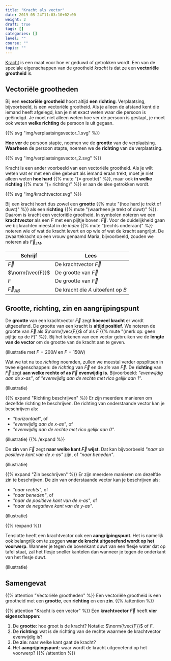 ```yaml
---
title: "Kracht als vector"
date: 2019-05-24T11:03:10+02:00
weight: 2
draft: true
tags: []
categories: []
level: ""
course: ""
topic: ""
---
```

[Kracht](../intro) is een maat voor hoe er geduwd of getrokken wordt. Een van
de speciale eigenschappen van de grootheid *kracht* is dat ze een **vectoriële
grootheid** is.

## Vectoriële grootheden
Bij een **vectoriële grootheid** hoort altijd **een richting**. Verplaatsing,
bijvoorbeeld, is een vectoriële grootheid. Als je alleen de afstand kent die
iemand heeft afgelegd, kan je niet exact weten waar die persoon is geëindigd.
Je moet niet alleen weten hoe ver de persoon is gestapt, je moet ook weten
**welke richting** de persoon is uit gegaan.

{{% svg "img/verplaatsingsvector_1.svg" %}}

**Hoe ver** de persoon stapte, noemen we de **grootte** van de verplaatsing.
**Waarheen** de persoon stapte, noemen we de **richting** van de verplaatsing.

{{% svg "img/verplaatsingsvector_2.svg" %}}

Kracht is een ander voorbeeld van een vectoriële grootheid. Als je wilt weten
wat er met een slee gebeurt als iemand eraan trekt, moet je
niet alleen weten **hoe hard** {{% mute "(= grootte)" %}},
maar ook **in welke richting** {{% mute "(= richting)" %}} er aan de slee getrokken
wordt.

{{% svg "img/krachtvector.svg" %}}

Bij een kracht hoort dus zowel een **grootte**
{{% mute "(hoe hard je trekt of duwt)" %}} als een **richting**
{{% mute "(waarheen je trekt of duwt)" %}}. Daarom is kracht een vectoriële
grootheid. In symbolen noteren we een **krachtvector** als een *F* met een
pijltje boven: $\vec{F}$. Voor de duidelijkheid gaan we bij krachten meestal in de *index* {{% mute "(rechts onderaan)" %}} noteren wie of wat de kracht levert en op wie of wat de kracht aangrijpt. De zwaartekracht op een vrouw genaamd Maria, bijvoorbeeld, zouden we noteren als $\vec{F}_{zM}$.

| Schrijf | Lees |
|---------|------|
|$\vec{F}$| De krachtvector $\vec{F}$ |
|$\norm{\vec{F}}$| De grootte van $\vec{F}$ |
|$F$| De grootte van $\vec{F}$ |
| $\vec{F}_{AB}$ | De kracht die *A* uitoefent op *B* |



## Grootte, richting, zin en aangrijpingspunt
De **grootte** van een krachtvector $\vec{F}$ zegt **hoeveel kracht** er wordt
uitgeoefend. De grootte van een kracht is **altijd positief**. We noteren de
grootte van $\vec{F}$ als $\norm{\vec{F}}$ of als $F$
{{% mute "(merk op: geen pijltje op de $F$)" %}}. Bij het tekenen van een
vector gebruiken we de **lengte van de vector** om de grootte van de kracht aan
te geven.

(illustratie met $F = 200\si{ N}$ en $F = 150\si{ N}$)

Wat we tot nu toe *richting* noemden, zullen we meestal verder opsplitsen in
twee eigenschappen: de *richting* van $\vec{F}$ en de *zin* van $\vec{F}$.
De **richting** van $\vec{F}$ zegt **aan welke rechte of as $\vec{F}$
evenwijdig is**. Bijvoorbeeld: *"evenwijdig aan de x-as"*, of
*"evenwijdig aan de rechte met rico gelijk aan 1"*.

(illustratie)

{{% expand "Richting beschrijven" %}}
Er zijn meerdere manieren om dezelfde richting te beschrijven. De
richting van onderstaande vector kan je beschrijven als:

* *"horizontaal"*, of
* *"evenwijdig aan de x-as"*, of
* *"evenwijdig aan de rechte met rico gelijk aan 0"*.

(illustratie)
{{% /expand %}}

De **zin** van $\vec{F}$ zegt **naar welke kant $\vec{F}$ wijst**.
Dat kan bijvoorbeeld *"naar de positieve kant van de x-as"* zijn, of *"naar
beneden"*.

(illustratie)

{{% expand "Zin beschrijven" %}}
Er zijn meerdere manieren om dezelfde zin te beschrijven. De
zin van onderstaande vector kan je beschrijven als:

* *"naar rechts"*, of
* *"naar beneden"*, of
* *"naar de positieve kant van de x-as"*, of
* *"naar de negatieve kant van de y-as"*.

(illustratie)

{{% /expand %}}


Tenslotte heeft een krachtvector ook een **aangrijpingspunt**. Het is namelijk
ook belangrijk om te zeggen **waar de kracht uitgeoefend wordt op het
voorwerp**. Wanneer je tegen de bovenkant duwt van een flesje water dat op
tafel staat, zal het flesje sneller kantelen dan wanneer je tegen de onderkant
van het flesje duwt.

(illustratie)

## Samengevat
{{% attention "Vectoriële grootheden" %}}
Een vectoriële grootheid is een grootheid met een **grootte**, een **richting**
en een **zin**.
{{% /attention %}}

{{% attention "Kracht is een vector" %}}
Een **krachtvector** $\vec{F}$ heeft **vier eigenschappen**:

1. De **grootte**: hoe groot is de kracht? Notatie: $\norm{\vec{F}}$ of $F$.
2. De **richting**: wat is de richting van de rechte waarmee de krachtvector evenwijdig
   is?
3. De **zin**: naar welke kant gaat de kracht?
4. Het **aangrijpingspunt**: waar wordt de kracht uitgeoefend op het voorwerp?
{{% /attention %}}
